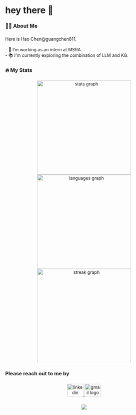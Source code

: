 <h1 align="left">hey there 👋</h1>

###

<h3 align="left">👩‍💻  About Me</h3>

###

<p align="left">Here is Hao Chen@guangchen811.<br><br>- 🔭 I’m working as an intern  at MSRA.<br>- 📚 I'm currently exploring the combination of LLM and KG.</p>

###

<h3 align="left">🔥   My Stats </h3>

###

<div align="center">
  <img src="https://github-readme-stats.vercel.app/api?username=guangchen811&hide_title=false&hide_rank=false&show_icons=true&include_all_commits=true&count_private=true&disable_animations=false&theme=dracula&locale=en&hide_border=false&order=1" width="300" alt="stats graph"  />
  
  <br>
  
  <img src="https://github-readme-stats.vercel.app/api/top-langs?username=guangchen811&locale=en&hide_title=false&layout=compact&card_width=320&langs_count=5&theme=dracula&hide_border=false&order=2" width="300" alt="languages graph"  />
  <br>

  <img src="https://streak-stats.demolab.com?user=guangchen811&locale=en&mode=daily&theme=dark&hide_border=false&border_radius=5&order=3" width="300" alt="streak graph"  />
</div>

###

<h3 align="left">Please reach out to me by</h3>

###

<div align="center">
  <a href="https://www.linkedin.com/in/hao-chen-69b175203/" target="_blank">
    <img src="https://raw.githubusercontent.com/maurodesouza/profile-readme-generator/master/src/assets/icons/social/linkedin/default.svg" width="52" height="40" alt="linkedin logo"  />
  </a>
  <a href="guangchen811@gmail.com" target="_blank">
    <img src="https://raw.githubusercontent.com/maurodesouza/profile-readme-generator/master/src/assets/icons/social/gmail/default.svg" width="52" height="40" alt="gmail logo"  />
  </a>
</div>

###

<div align="center">
  <img src="https://visitor-badge.laobi.icu/badge?page_id=guangchen811.guangchen811&"  />
</div>

###
